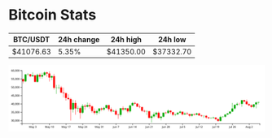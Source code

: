 # Bitcoin Stats

BTC/USDT|24h change|24h high|24h low|
|---|---|---|---|
|$41076.63|5.35%|$41350.00|$37332.70|

<img src="./chart.svg">
